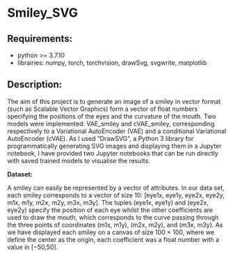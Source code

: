 # Smiley_SVG

## Requirements: 

- python >= 3.7.10
- librairies: numpy, torch, torchvision, drawSvg, svgwrite, matplotlib 

## Description: 

The aim of this project is to generate an image of a smiley in vector format (such as Scalable Vector Graphics) form a vector of float numbers specifying the positions of the eyes and the curvature of the mouth. Two models were implemented: VAE_smiley and cVAE_smiley, corresponding respectively to a Variational AutoEncoder (VAE) and a conditional Variational AutoEncoder (cVAE). As I used ”DrawSVG”, a Python 3 library for programmatically generating SVG images and displaying them in a Jupyter notebook, I have provided two Jupyter notebooks that can be run directly with saved trained models to visualise the results.

__Dataset:__

A smiley can easily be represented by a vector of attributes. In our data set, each smiley corresponds to a vector of size 10: [eye1x, eye1y, eye2x, eye2y, m1x, m1y, m2x, m2y, m3x, m3y]. The tuples (eye1x, eye1y) and (eye2x, eye2y) specify the position of each eye whilst the other coefficients are used to draw the mouth, which corresponds to the curve passing through the three points of coordinates (m1x, m1y), (m2x, m2y), and (m3x, m3y). As we have displayed each smiley on a canvas of size 100 × 100, where we define the center as the origin, each coefficient was a float number with a value in  [−50,50].


